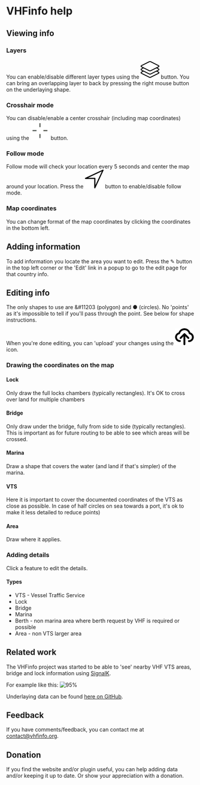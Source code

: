 # VHFinfo help

## Viewing info

### Layers
You can enable/disable different layer types using the ![26px](documentation/pictures/layers.png) button.
You can bring an overlapping layer to back by pressing the right mouse button on the underlaying shape.

### Crosshair mode
You can disable/enable a center crosshair (including map coordinates) using the ![26px](public/crosshair.png) button.

### Follow mode
Follow mode will check your location every 5 seconds and center the map around your location.
Press the ![26px](public/arrow.png) button to enable/disable follow mode.

### Map coordinates
You can change format of the map coordinates by clicking the coordinates in the bottom left.

## Adding information
To add information you locate the area you want to edit.
Press the &#9998; button in the top left corner or the 'Edit' link in a popup to go to the edit page for that country info.

## Editing info
The only shapes to use are &#11203 (polygon) and &#9679; (circles). No 'points' as it's impossible to tell if you'll pass through the point.
See below for shape instructions.

When you're done editing, you can 'upload' your changes using the ![26px](public/upload.png) icon.

### Drawing the coordinates on the map
#### Lock
Only draw the full locks chambers (typically rectangles). It's OK to cross over land for multiple chambers

#### Bridge
Only draw under the bridge, fully from side to side (typically rectangles). This is important as for future routing to be able to see which areas will be crossed.

#### Marina
Draw a shape that covers the water (and land if that's simpler) of the marina.

#### VTS
Here it is important to cover the documented coordinates of the VTS as close as possible. In case of half circles on sea towards a port, it's ok to make it less detailed to reduce points)

#### Area
Draw where it applies.

### Adding details
Click a feature to edit the details.

#### Types
- VTS - Vessel Traffic Service
- Lock
- Bridge
- Marina
- Berth - non marina area where berth request by VHF is required or possible
- Area - non VTS larger area

## Related work
The VHFinfo project was started to be able to 'see' nearby VHF VTS areas, bridge and lock information using [SignalK](https://signalk.org/).

For example like this:
![95%](documentation/pictures/vhfinfo.png)

Underlaying data can be found [here on GitHub](https://github.com/htool/vhfinfo).

## Feedback

If you have comments/feedback, you can contact me at contact@vhfinfo.org.

## Donation

If you find the website and/or plugin useful, you can help adding data and/or keeping it up to date. Or show your appreciation with a donation.

